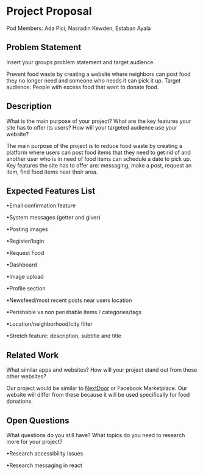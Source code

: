 # Project Proposal

Pod Members: Ada Pici, Nasradin Kewden, Estaban Ayala

## Problem Statement

Insert your groups problem statement and target audience.

Prevent food waste by creating a website where neighbors can post food they no longer need and someone who needs it can pick it up.
Target audience: People with excess food that want to donate food.

## Description

What is the main purpose of your project? What are the key features your site has to offer its users? How will your targeted audience use your website?

The main purpose of the project is to reduce food waste by creating a platform where users can post food items that they need to get rid of and another user who is in need of food items can schedule a date to pick up.
Key features the site has to offer are: messaging, make a post, request an item, find food items near their area.


## Expected Features List

•Email confirmation feature

•System messages (getter and giver)

•Posting images

•Register/login

•Request Food

•Dashboard

•Image upload

•Profile section

•Newsfeed/most recent posts near users location

•Perishable vs non perishable items / categories/tags

•Location/neighborhood/city filter

•Stretch feature: description, subtitle and title

## Related Work

What similar apps and websites? How will your project stand out from these other websites?

Our project would be similar to [NextDoor](https://nextdoor.com/) or Facebook Marketplace.
Our website will differ from these because it will be used specifically for food donations.

## Open Questions

What questions do you still have? What topics do you need to research more for your project?

•Research accessibility issues 

•Research messaging in react
